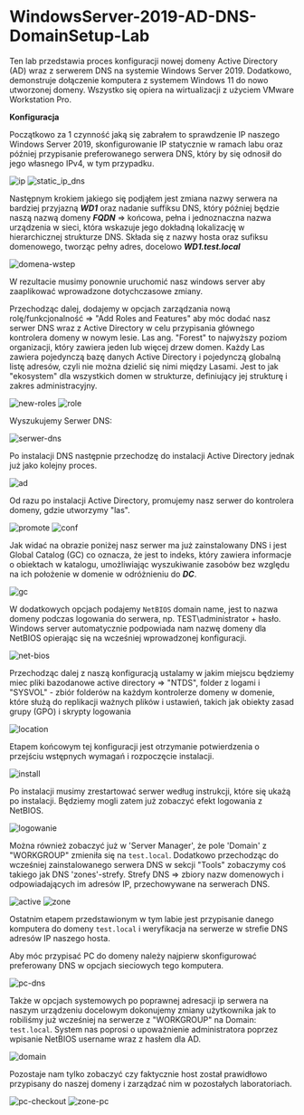 # WindowsServer-2019-AD-DNS-DomainSetup-Lab

Ten lab przedstawia proces konfiguracji nowej domeny Active Directory (AD) wraz z serwerem DNS na systemie Windows Server 2019. Dodatkowo, demonstruje dołączenie komputera z systemem Windows 11 do nowo utworzonej domeny. Wszystko się opiera 
na wirtualizacji z użyciem VMware Workstation Pro.

**Konfiguracja**

Początkowo za 1 czynność jaką się zabrałem to sprawdzenie IP naszego Windows Server 2019, skonfigurowanie IP statycznie 
w ramach labu oraz później przypisanie preferowanego serwera DNS, który by się odnosił do jego własnego IPv4, w tym przypadku.

![ip](images/sprawdzenie%20ip.PNG)
![static_ip_dns](images/static-ip-dns.PNG)

Następnym krokiem jakiego się podjąłem jest zmiana nazwy serwera na bardziej przyjazną ***WD1*** oraz nadanie suffiksu DNS, który później będzie naszą nazwą domeny ***FQDN*** => końcowa, pełna i jednoznaczna nazwa urządzenia w sieci, która wskazuje jego dokładną lokalizację w hierarchicznej strukturze DNS. Składa się z nazwy hosta oraz sufiksu domenowego, tworząc pełny adres, docelowo ***WD1.test.local***

![domena-wstep](images/Dodanie%20domeny%20windows%20server.PNG)

W rezultacie musimy ponownie uruchomić nasz windows server aby zaaplikować wprowadzone dotychczasowe zmiany.

Przechodząc dalej, dodajemy w opcjach zarządzania nową rolę/funkcjonalność => "Add Roles and Features" aby móc dodać nasz serwer DNS wraz z Active Directory w celu przypisania głównego kontrolera domeny w nowym lesie. Las ang. "Forest" to najwyższy poziom organizacji, który zawiera jeden lub więcej drzew domen. Każdy Las zawiera pojedynczą bazę danych Active Directory 
i pojedynczą globalną listę adresów, czyli nie można dzielić się nimi między Lasami. Jest to jak "ekosystem" dla wszystkich domen w strukturze, definiujący jej strukturę i zakres administracyjny. 

![new-roles](images/add%20roles%20an%20features.PNG)
![role](images/role.PNG)

Wyszukujemy Serwer DNS:

![serwer-dns](images/Dodanie%20serwera%20DNS.PNG)

Po instalacji DNS następnie przechodzę do instalacji Active Directory jednak już jako kolejny proces.

![ad](images/active%20directory.PNG)

Od razu po instalacji Active Directory, promujemy nasz serwer do kontrolera domeny, gdzie utworzymy "las".

![promote](images/domain%20kontoler.PNG)
![conf](images/konfiguracja%20domeny.PNG)

Jak widać na obrazie poniżej nasz serwer ma już zainstalowany DNS i jest Global Catalog (GC) co oznacza, że jest to indeks, który zawiera informacje o obiektach w katalogu, umożliwiając wyszukiwanie zasobów bez względu na ich położenie w domenie w odróżnieniu do ***DC***.

![gc](images/domain%20kontroler%20opcje.PNG)

W dodatkowych opcjach podajemy ```NetBIOS``` domain name, jest to nazwa domeny podczas logowania do serwera, np. TEST\administrator + hasło. Windows server automatycznie podpowiada nam nazwę domeny dla NetBIOS opierając się na wcześniej wprowadzonej konfiguracji.

![net-bios](images/netbios%20name%20-%20username%20logowanie.PNG)

Przechodząc dalej z naszą konfiguracją ustalamy w jakim miejscu będziemy miec pliki bazodanowe active directory => "NTDS", folder z logami i "SYSVOL" - zbiór folderów na każdym kontrolerze domeny w domenie, które służą do replikacji ważnych plików i ustawień, takich jak obiekty zasad grupy (GPO) i skrypty logowania

![location](images/miejsca%20bazy%20danych%20logów%20itp.PNG)

Etapem końcowym tej konfiguracji jest otrzymanie potwierdzenia o przejściu wstępnych wymagań i rozpoczęcie instalacji.

![install](images/wymagania%20wstępne-ok.PNG)

Po instalacji musimy zrestartować serwer według instrukcji, które się ukażą po instalacji. Będziemy mogli zatem już zobaczyć efekt logowania z NetBIOS.

![logowanie](images/biosnet%20logowanie%20-%20konto.PNG)

Można również zobaczyć już w 'Server Manager', że pole 'Domain' z "WORKGROUP" zmieniła się na ```test.local```.
Dodatkowo przechodząc do wcześniej zainstalowanego serwera DNS w sekcji "Tools" zobaczymy coś takiego jak DNS 'zones'-strefy.
Strefy DNS => zbiory nazw domenowych i odpowiadających im adresów IP, przechowywane na serwerach DNS.

![active](images/domena%20aktywna.PNG)
![zone](images/dns%20zone%20wd1.PNG)

Ostatnim etapem przedstawionym w tym labie jest przypisanie danego komputera do domeny ```test.local``` i weryfikacja na serwerze w strefie DNS adresów IP naszego hosta. 

Aby móc przypisać PC do domeny należy najpierw skonfigurować preferowany DNS w opcjach sieciowych tego komputera.

![pc-dns](images/pc%20net.PNG)

Także w opcjach systemowych po poprawnej adresacji ip serwera na naszym urządzeniu docelowym dokonujemy zmiany użytkownika jak to robiliśmy już wcześniej na serwerze z "WORKGROUP" na Domain: ```test.local```. System nas poprosi o upoważnienie administratora poprzez wpisanie NetBIOS username wraz z hasłem dla AD.

![domain](images/pc%20domain.PNG)

Pozostaje nam tylko zobaczyć czy faktycznie host został prawidłowo przypisany do naszej domeny i zarządzać nim w pozostałych laboratoriach.

![pc-checkout](images/pc%20check.PNG)
![zone-pc](images/dns-check-pc.PNG)

